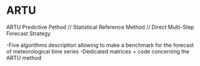 # ARTU
ARTU Predictive Pethod // Statistical Reference Method // Direct  Multi-Step  Forecast Strategy

-Five algorithms description allowing to make a benchmark for the forecast of meteorological time series
-Dedicated matrices + code concerning the ARTU method
